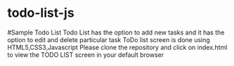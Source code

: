 # todo-list-js
#Sample Todo List
Todo List has the option to add new tasks and it has the option to edit and delete particular task 
ToDo list screen is done using HTML5,CSS3,Javascript 
Please clone the repository and click on index.html to view the TODO LIST screen in your default browser
